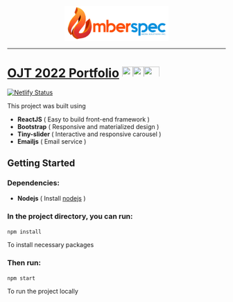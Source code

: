 <p align="center">
<img src="./public/img/logo.png" />
</p>
 
---

# [OJT 2022 Portfolio](https://ojt2022-emberspec.hernd3v.com/) <img src="https://cultofthepartyparrot.com/parrots/hd/githubparrot.gif" width="25" height="25"/><img src="https://cultofthepartyparrot.com/flags/hd/iranparrot.gif" width="25" height="25"/><img src="https://cultofthepartyparrot.com/parrots/asyncparrot.gif" width="36" height="25"/>

[![Netlify Status](https://api.netlify.com/api/v1/badges/602e1b38-fe8a-4591-aac7-433568704624/deploy-status)](https://app.netlify.com/sites/ojt2022-emberspec/deploys)

This project was built using 
- <b>ReactJS</b> ( Easy to build front-end framework )
- <b>Bootstrap</b> ( Responsive and materialized design )
- <b>Tiny-slider</b> ( Interactive and responsive carousel )
- <b>Emailjs</b> ( Email service )
 
## Getting Started
### Dependencies:
- <b>Nodejs</b>
( Install [nodejs](https://nodejs.org/en/) )

### In the project directory, you can run:
`npm install`

To install necessary packages

### Then run:
`npm start`

To run the project locally
